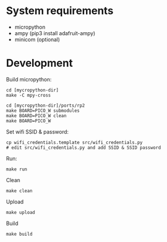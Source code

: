 # System requirements
* micropython
* ampy (pip3 install adafruit-ampy)
* minicom (optional)


# Development
Build micropython:

    cd [mycropython-dir]
    make -C mpy-cross

    cd [mycropython-dir]/ports/rp2
    make BOARD=PICO_W submodules
    make BOARD=PICO_W clean
    make BOARD=PICO_W
    
Set wifi SSID & password:

    cp wifi_credentials.template src/wifi_credentials.py
    # edit src/wifi_credentials.py and add SSID & SSID password
    
Run:

    make run
    
Clean

    make clean
    
Upload

    make upload
    
Build

    make build
    